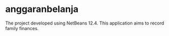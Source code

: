 # anggaranbelanja

The project developed using NetBeans 12.4. This application aims to record family finances.
